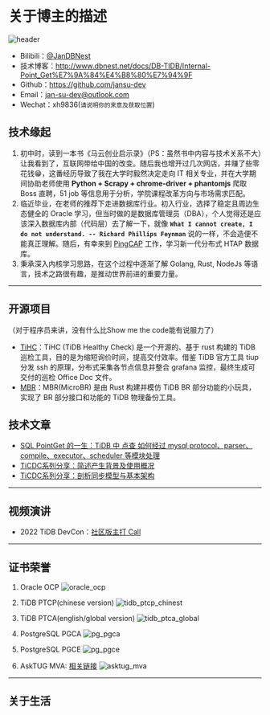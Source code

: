 # 关于博主的描述

![header](./images/header.jpg)

 - Bilibili：[@JanDBNest](https://space.bilibili.com/318184941?spm_id_from=333.1007.0.0) 
 - 技术博客：http://www.dbnest.net/docs/DB-TIDB/Internal-Point_Get%E7%9A%84%E4%B8%80%E7%94%9F
 - Github：https://github.com/jansu-dev
 - Email：jan-su-dev@outlook.com
 - Wechat：xh9836(```请说明你的来意及获取位置```)


## 技术缘起

1. 初中时，读到一本书《马云创业启示录》（PS：虽然书中内容与技术关系不大）让我看到了，互联网带给中国的改变。随后我也增开过几次网店，并赚了些零花钱😁，这番经历导致了我在大学时毅然决定走向 IT 相关专业，并在大学期间协助老师使用 **Python + Scrapy + chrome-driver + phantomjs** 爬取 Boss 直聘，51 job 等信息用于分析，学院课程改革方向与市场需求匹配。
2. 临近毕业，在老师的推荐下走进数据库行业。初入行业，选择了稳定且周边生态健全的 Oracle 学习，但当时做的是数据库管理员（DBA），个人觉得还是应该深入数据库内部（代码层）去了解一下，就像 **`What I cannot create, I do not understand. -- Richard Phillips Feynman`** 说的一样，不会造便不能真正理解。随后，有幸来到 [PingCAP](https://baike.baidu.com/item/PingCAP/60056692?fr=aladdin) 工作，学习新一代分布式 HTAP 数据库。
3. 秉承深入内核学习思路，在这个过程中逐渐了解 Golang, Rust, NodeJs 等语言，技术之路很有趣，是推动世界前进的重要力量。 

---

## 开源项目
（对于程序员来讲，没有什么比Show me the code能有说服力了）

 - [TiHC](https://github.com/jansu-dev/tihc)：TiHC (TiDB Healthy Check) 是一个开源的、基于 rust 构建的 TiDB 巡检工具，目的是为缩短询价时间，提高交付效率。借鉴 TiDB 官方工具 tiup 分发 ssh 的原理，分布式采集各节点信息并整合 grafana 监控，最终生成可交付的巡检 Office Doc 文件。  
 - [MBR](https://github.com/jansu-dev/mbr)：MBR(MicroBR) 是由 Rust 构建并模仿 TiDB BR 部分功能的小玩具，实现了 BR 部分接口和功能的 TiDB 物理备份工具。 

## 技术文章


- [SQL PointGet 的一生：TiDB 中 点查 如何经过 mysql protocol、parser、compile、executor、scheduler 等模块处理](https://tidb.net/blog/d6444c63)
- [TiCDC系列分享：简述产生背景及使用概况](https://tidb.net/blog/70588c4c)
- [TiCDC系列分享：剖析同步模型与基本架构](https://tidb.net/blog/9568ace1)

---

## 视频演讲

 - 2022 TiDB DevCon：[社区版主打 Call](https://tidb.net/blog)

---

## 证书荣誉
1. Oracle OCP
![oracle_ocp](./images/oracle_ocp.jpg)

2. TiDB PTCP(chinese version)
![tidb_ptcp_chinest](./images/tidb_ptcp_chinest.jpg)

3. TiDB PTCA(english/global version)
![tidb_ptca_global](./images/tidb_ptca_global.jpg)

4. PostgreSQL PGCA
![pg_pgca](./images/pg_pgca.jpg)

5. PostgreSQL PGCE
![pg_pgce](./images/pg_pgce.jpg)

6. AskTUG MVA: [相关链接](https://asktug.com/t/topic/273501)
![asktug_mva](./images/asktug_mva.jpg)

---

## 关于生活